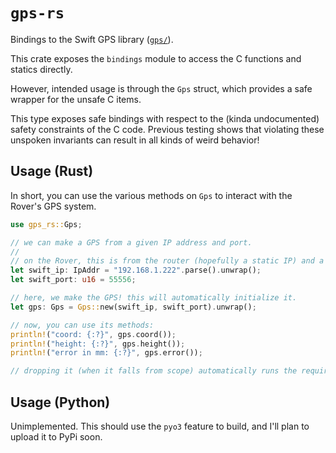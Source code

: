 <!-- cargo-rdme start -->

# `gps-rs`

Bindings to the Swift GPS library ([`gps/`](https://github.com/Sooner-Rover-Team/gps)).

This crate exposes the `bindings` module to access the C functions and statics directly.

However, intended usage is through the `Gps` struct, which provides a safe wrapper for the unsafe C items.

This type exposes safe bindings with respect to the (kinda undocumented) safety constraints of the C code. Previous testing shows that violating these unspoken invariants can result in all kinds of weird behavior!

## Usage (Rust)

In short, you can use the various methods on `Gps` to interact with the Rover's GPS system.

```rust
use gps_rs::Gps;

// we can make a GPS from a given IP address and port.
//
// on the Rover, this is from the router (hopefully a static IP) and a port
let swift_ip: IpAddr = "192.168.1.222".parse().unwrap();
let swift_port: u16 = 55556;

// here, we make the GPS! this will automatically initialize it.
let gps: Gps = Gps::new(swift_ip, swift_port).unwrap();

// now, you can use its methods:
println!("coord: {:?}", gps.coord());
println!("height: {:?}", gps.height());
println!("error in mm: {:?}", gps.error());

// dropping it (when it falls from scope) automatically runs the required cleanup.
```

## Usage (Python)

Unimplemented. This should use the `pyo3` feature to build, and I'll plan to upload it to PyPi soon.

<!-- cargo-rdme end -->
